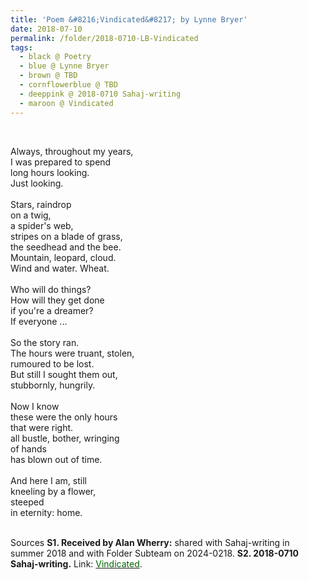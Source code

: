 ```yaml
---
title: 'Poem &#8216;Vindicated&#8217; by Lynne Bryer'
date: 2018-07-10
permalink: /folder/2018-0710-LB-Vindicated
tags:
  - black @ Poetry
  - blue @ Lynne Bryer
  - brown @ TBD
  - cornflowerblue @ TBD
  - deeppink @ 2018-0710 Sahaj-writing
  - maroon @ Vindicated
---
```


<br>

<p>
Always, throughout my years,<br>
I was prepared to spend<br>
long hours looking.<br>
Just looking.<br>
<br>
Stars, raindrop<br>
on a twig,<br>
a spider's web,<br>
stripes on a blade of grass,<br>
the seedhead and the bee.<br>
Mountain, leopard, cloud.<br>
Wind and water. Wheat.<br>
<br>
Who will do things?<br>
How will they get done<br>
if you're a dreamer?<br>
If everyone ...<br>
<br>
So the story ran.<br>
The hours were truant, stolen,<br>
rumoured to be lost.<br>
But still I sought them out,<br>
stubbornly, hungrily.<br>
<br>
Now I know<br>
these were the only hours<br>
that were right.<br>
all bustle, bother, wringing<br>
of hands<br>
has blown out of time.<br>
<br>
And here I am, still<br>
kneeling by a flower,<br>
steeped<br>
in eternity: home.<br>
</p>

<br>

<wave-list>
<list-title color="DarkSeaGreen" width="40">Sources</list-title>
  <list-item color="BlanchedAlmond"  width="285"><b> S1. Received by Alan Wherry:</b> shared with Sahaj-writing in summer 2018 and with Folder Subteam on 2024-0218.</list-item>
  <list-item color="Lavender" width="285"><b> S2. 2018-0710 Sahaj-writing.</b> Link: <a href="https://richpay.wixsite.com/sahaj-writing/forum/writings/vindicated"><font color="DarkGreen">Vindicated</font></a>.</list-item>
</wave-list>